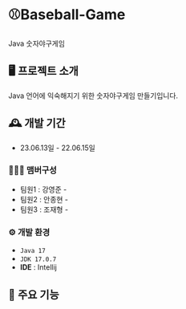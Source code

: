 # ⚾Baseball-Game
Java 숫자야구게임


## 🖥️ 프로젝트 소개
Java 언어에 익숙해지기 위한 숫자야구게임 만들기입니다.
<br>

## 🕰️ 개발 기간
* 23.06.13일 - 22.06.15일

### 🧑‍🤝‍🧑 맴버구성
- 팀원1  : 강영준 - 
- 팀원2 : 안종현 - 
- 팀원3 : 조재형 - 

### ⚙️ 개발 환경
- `Java 17`
- `JDK 17.0.7`
- **IDE** : Intellij

## 📌 주요 기능


